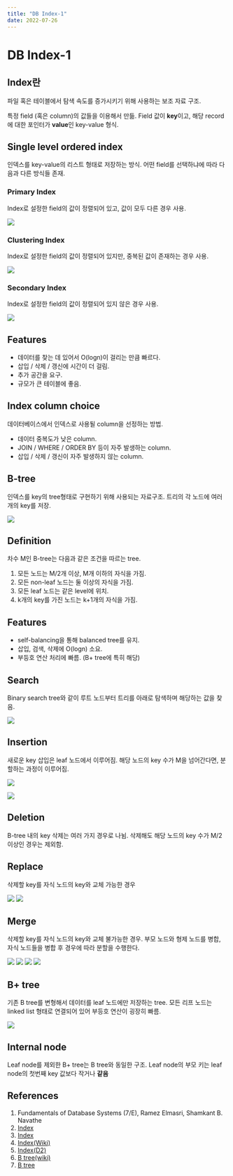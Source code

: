```yaml
---
title: "DB Index-1"
date: 2022-07-26
---
```


# DB Index-1

## Index란

파일 혹은 테이블에서 탐색 속도를 증가시키기 위해 사용하는 보조 자료 구조.

특정 field (혹은 column)의 값들을 이용해서 만듦. Field 값이 **key**이고, 해당 record에 대한 포인터가 **value**인 key-value 형식.

## Single level ordered index

인덱스를 key-value의 리스트 형태로 저장하는 방식. 어떤 field를 선택하냐에 따라 다음과 다른 방식들 존재.

### Primary Index

Index로 설정한 field의 값이 정렬되어 있고, 값이 모두 다른 경우 사용.

![](./imgs/2022-07-26-1.png)

### Clustering Index

Index로 설정한 field의 값이 정렬되어 있지만, 중복된 값이 존재하는 경우 사용.

![](./imgs/2022-07-26-2.png)

### Secondary Index

Index로 설정한 field의 값이 정렬되어 있지 않은 경우 사용.

![](./imgs/2022-07-26-3.png)

## Features

- 데이터를 찾는 데 있어서 O(logn)이 걸리는 만큼 빠르다.
- 삽입 / 삭제 / 갱신에 시간이 더 걸림.
- 추가 공간을 요구.
- 규모가 큰 테이블에 좋음.

## Index column choice

데이터베이스에서 인덱스로 사용될 column을 선정하는 방법.

- 데이터 중복도가 낮은 column.
- JOIN / WHERE / ORDER BY 등이 자주 발생하는 column.
- 삽입 / 삭제 / 갱신이 자주 발생하지 않는 column.

## B-tree

인덱스를 key의 tree형태로 구현하기 위해 사용되는 자료구조. 트리의 각 노드에 여러 개의 key를 저장.

![](./imgs/2022-07-26-4.png)

## Definition

차수 M인 B-tree는 다음과 같은 조건을 따르는 tree.

1. 모든 노드는 M/2개 이상, M개 이하의 자식을 가짐.
2. 모든 non-leaf 노드는 둘 이상의 자식을 가짐.
3. 모든 leaf 노드는 같은 level에 위치.
4. k개의 key를 가진 노드는 k+1개의 자식을 가짐.

## Features

- self-balancing을 통해 balanced tree를 유지.
- 삽입, 검색, 삭제에 O(logn) 소요.
- 부등호 연산 처리에 빠름. (B+ tree에 특히 해당)

## Search

Binary search tree와 같이 루트 노드부터 트리를 아래로 탐색하며 해당하는 값을 찾음.

![](./imgs/2022-07-26-5.png)

## Insertion

새로운 key 삽입은 leaf 노드에서 이루어짐. 해당 노드의 key 수가 M을 넘어간다면, 분할하는 과정이 이루어짐.

![](./imgs/2022-07-26-6.png)

![](./imgs/2022-07-26-7.png)

## Deletion

B-tree 내의 key 삭제는 여러 가지 경우로 나뉨. 삭제해도 해당 노드의 key 수가 M/2 이상인 경우는 제외함.

## Replace

삭제할 key를 자식 노드의 key와 교체 가능한 경우

![](./imgs/2022-07-26-8.png)
![](./imgs/2022-07-26-9.png)

## Merge

삭제할 key를 자식 노드의 key와 교체 불가능한 경우. 부모 노드와 형제 노드를 병합, 자식 노드들을 병합 후 경우에 따라 분할을 수행한다.

![](./imgs/2022-07-26-10.png)
![](./imgs/2022-07-26-11.png)
![](./imgs/2022-07-26-12.png)
![](./imgs/2022-07-26-13.png)

## B+ tree

기존 B tree를 변형해서 데이터를 leaf 노드에만 저장하는 tree. 모든 리프 노드는 linked list 형태로 연결되어 있어 부등호 연산이 굉장히 빠름.

![](./imgs/2022-07-26-14.png)

## Internal node

Leaf node를 제외한 B+ tree는 B tree와 동일한 구조. Leaf node의 부모 키는 leaf node의 첫번째 key 값보다 작거나 **같음**

## References

1. Fundamentals of Database Systems (7/E), Ramez Elmasri, Shamkant B. Navathe
2. [Index](https://siahn95.tistory.com/77)
3. [Index](https://siahn95.tistory.com/entry/DB-%EC%9D%B8%EB%8D%B1%EC%8A%A4%EB%9E%80-2-%EA%B5%AC%EC%A1%B0-B-Tree-%EA%B3%84%EC%97%B4%EC%9D%84-%EC%93%B0%EB%8A%94-%EC%9D%B4%EC%9C%A0)
4. [Index(Wiki)](https://en.wikipedia.org/wiki/Database_index)
5. [Index(D2)](https://d2.naver.com/helloworld/1155)
6. [B tree(wiki)](https://en.wikipedia.org/wiki/B-tree)
7. [B tree](https://velog.io/@emplam27/%EC%9E%90%EB%A3%8C%EA%B5%AC%EC%A1%B0-%EA%B7%B8%EB%A6%BC%EC%9C%BC%EB%A1%9C-%EC%95%8C%EC%95%84%EB%B3%B4%EB%8A%94-B-Tree)
